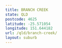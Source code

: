 ```yaml
---
title: BRANCH CREEK
state: QLD
postcode: 4625
latitude: -25.571054
longitude: 151.644182
url: /qld/branch-creek/
layout: suburb
---
```

